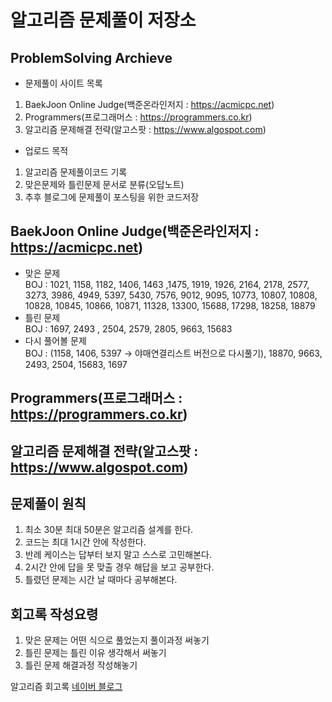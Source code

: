 # 알고리즘 문제풀이 저장소

## ProblemSolving Archieve

- 문제풀이 사이트 목록<br>

1. BaekJoon Online Judge(백준온라인저지 : https://acmicpc.net)<br>
2. Programmers(프로그래머스 : https://programmers.co.kr)<br>
3. 알고리즘 문제해결 전략(알고스팟 : https://www.algospot.com)<br>

- 업로드 목적<br3>

1. 알고리즘 문제풀이코드 기록<br>
2. 맞은문제와 틀린문제 문서로 분류(오답노트)<br>
3. 추후 블로그에 문제풀이 포스팅을 위한 코드저장<br>

## BaekJoon Online Judge(백준온라인저지 : https://acmicpc.net)

- 맞은 문제<br>
  BOJ : 1021, 1158, 1182, 1406, 1463 ,1475, 1919, 1926, 2164, 2178, 2577, 3273, 3986, 4949, 5397, 5430, 7576, 9012, 9095, 10773, 10807, 10808, 10828, 10845, 10866, 10871, 11328, 13300, 15688, 17298, 18258, 18879<br>
- 틀린 문제<br>
  BOJ : 1697, 2493 , 2504, 2579, 2805, 9663, 15683<br>
- 다시 풀어볼 문제<br>
  BOJ : (1158, 1406, 5397 -> 야매연결리스트 버전으로 다시풀기), 18870, 9663, 2493, 2504, 15683, 1697<br>

## Programmers(프로그래머스 : https://programmers.co.kr)

## 알고리즘 문제해결 전략(알고스팟 : https://www.algospot.com)

## 문제풀이 원칙

1. 최소 30분 최대 50분은 알고리즘 설계를 한다.<br>
2. 코드는 최대 1시간 안에 작성한다.<br>
3. 반례 케이스는 답부터 보지 말고 스스로 고민해본다.<br>
4. 2시간 안에 답을 못 맞출 경우 해답을 보고 공부한다.<br>
5. 틀렸던 문제는 시간 날 때마다 공부해본다.<br>

## 회고록 작성요령

1. 맞은 문제는 어떤 식으로 풀었는지 풀이과정 써놓기<br>
2. 틀린 문제는 틀린 이유 생각해서 써놓기<br>
3. 틀린 문제 해결과정 작성해놓기<br>

알고리즘 회고록 [네이버 블로그](https://blog.naver.com/yosong_is_yosong/222866110131)<br>
